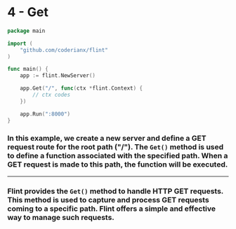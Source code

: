 # 4 - Get

```go
package main

import (  
    "github.com/coderianx/flint"  
)

func main() {
    app := flint.NewServer()

    app.Get("/", func(ctx *flint.Context) {
        // ctx codes
    })

    app.Run(":8000")
}
```
### In this example, we create a new server and define a GET request route for the root path ("/"). The `Get()` method is used to define a function associated with the specified path. When a GET request is made to this path, the function will be executed.
---
### Flint provides the `Get()` method to handle HTTP GET requests. This method is used to capture and process GET requests coming to a specific path. Flint offers a simple and effective way to manage such requests.